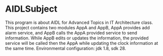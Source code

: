 # AIDLSubject
This program is about AIDL for Advanced Topics in IT Architecture class.
This project contains two modules AppA and AppB, AppA provides add alarm service, and AppB calls the AppA provided service to send information. While AppB edits or updates the information, the provided service will be called then the AppA while updating the clock information at the same time.
Environmental configuration: jdk 1.8, sdk 28.
